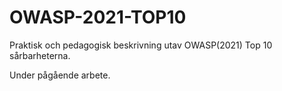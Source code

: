 # OWASP-2021-TOP10
Praktisk och pedagogisk beskrivning utav OWASP(2021) Top 10 sårbarheterna.

Under pågående arbete.
